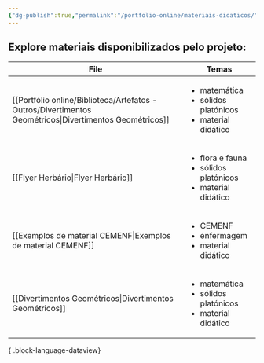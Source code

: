 ```yaml
---
{"dg-publish":true,"permalink":"/portfolio-online/materiais-didaticos/","created":"2024-02-05T11:59:48.268-03:00","updated":"2024-02-05T10:50:52.627-03:00"}
---
```



## Explore materiais disponibilizados pelo projeto:

| File                                                                                                       | Temas                                                                                |
| ---------------------------------------------------------------------------------------------------------- | ------------------------------------------------------------------------------------ |
| [[Portfólio online/Biblioteca/Artefatos - Outros/Divertimentos Geométricos\|Divertimentos Geométricos]] | <ul><li>matemática</li><li>sólidos platónicos</li><li>material didático</li></ul>    |
| [[Flyer Herbário\|Flyer Herbário]]                                                                      | <ul><li>flora e fauna</li><li>sólidos platónicos</li><li>material didático</li></ul> |
| [[Exemplos de material CEMENF\|Exemplos de material CEMENF]]                                            | <ul><li>CEMENF</li><li>enfermagem</li><li>material didático</li></ul>                |
| [[Divertimentos Geométricos\|Divertimentos Geométricos]]                                                | <ul><li>matemática</li><li>sólidos platónicos</li><li>material didático</li></ul>    |

{ .block-language-dataview}


